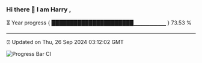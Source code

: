 ### Hi there 👋 I am Harry , 

⏳ Year progress { ██████████████████████▁▁▁▁▁▁▁▁ } 73.53 %

---

⏰ Updated on Thu, 26 Sep 2024 03:12:02 GMT

![Progress Bar CI](https://github.com/duykhang68/duykhang68/workflows/Progress%20Bar%20CI/badge.svg)
